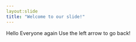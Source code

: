 ```yaml
---
layout:slide
title: "Welcome to our slide!"
---
```

Hello Everyone again
Use the left arrow to go back!
